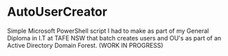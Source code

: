 # AutoUserCreator

Simple Microsoft PowerShell script I had to make as part of my General Diploma in I.T at TAFE NSW that batch creates users and OU's as part of an Active Directory Domain Forest.  (WORK IN PROGRESS)
